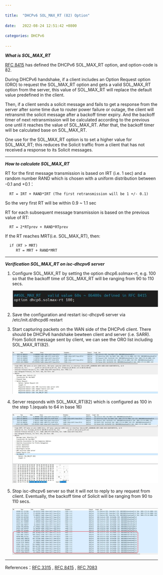 ```yaml
---

title:  "DHCPv6 SOL_MAX_RT (82) Option"

date:   2022-08-24 12:51:42 +0800

categories: DHCPv6

---
```

 ***What is SOL_MAX_RT*** 

[RFC 8415](https://www.rfc-editor.org/rfc/rfc8415.html) has defined the DHCPv6 SOL_MAX_RT option, and option-code is 82.

During DHCPv6 handshake, if a client includes an Option Request option (ORO) to request the SOL_MAX_RT option and gets a valid SOL_MAX_RT option from the server, this value of SOL_MAX_RT will replace the default value predefined in the client.

Then, if a client sends a solicit message and fails to get a response from the server after some time due to router power failure or outage, the client will retransmit the solicit message after a backoff timer expiry. And the backoff timer of next retransmission will be calculated according to the previous one until it reaches the value of SOL_MAX_RT. After that, the backoff timer will be calculated base on SOL_MAX_RT.

One use for the SOL_MAX_RT option is to set a higher value for SOL_MAX_RT; this reduces the Solicit traffic from a client that has not received a response to its Solicit messages.

---
 ***How to calculate SOL_MAX_RT*** 

   RT for the first message transmission is based on IRT (i.e. 1 sec) and a random number RAND which is chosen with a uniform distribution between -0.1 and +0.1：

      RT = IRT + RAND*IRT (The first retransmission will be 1 +/- 0.1)

   So the very first RT will be within 0.9 ~ 1.1 sec

   RT for each subsequent message transmission is based on the previous
   value of RT:

      RT = 2*RTprev + RAND*RTprev

   If the RT reaches MRT(i.e. SOL_MAX_RT), then:

      if (RT > MRT)
         RT = MRT + RAND*MRT

---

***Verification SOL_MAX_RT on isc-dhcpv6 server***

1. Configure SOL_MAX_RT by setting the option dhcp6.solmax-rt, e.g. 100 so that the backoff time of SOL_MAX_RT will be ranging from 90 to 110 secs.

      ![dhcp6.solmax-rt](/assets/images/dhcp6.solmax-rt.jpg)

2. Save the configuration and restart isc-dhcpv6 server via /etc/init.d/dhcpd6 restart

3. Start capturing packets on the WAN side of the DHCPv6 client. There should be DHCPv6 handshake bewteen client and server (i.e. SARR). From Solicit message sent by client, we can see the ORO list including SOL_MAX_RT(82).

      ![dhcp6.solmax-rt](/assets/images/dhcp6.solmax-rt-solicit.jpg)

4. Server responds with SOL_MAX_RT(82) which is configured as 100 in the step 1.(equals to 64 in base 16)

      ![dhcp6.solmax-rt](/assets/images/dhcp6.solmax-rt-advertise.jpg)

5. Stop isc-dhcpv6 server so that it will not to reply to any request from client. Eventually, the backoff time of Solicit will be ranging from 90 to 110 secs.

      ![dhcp6.solmax-rt](/assets/images/dhcp6.solmax-rt-backoff.jpg)

  
---

References：[RFC 3315](https://www.rfc-editor.org/rfc/rfc3315.html) , [RFC 8415](https://www.rfc-editor.org/rfc/rfc8415.html) , [RFC 7083](https://www.rfc-editor.org/rfc/rfc7083.html)

